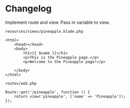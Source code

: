 # Changelog
Implement route and view. Pass in variable to view.

`resources/views/pineapple.blade.php`
```
<html>
    <head></head>
    <body>
        <h1>{{ $name }}</h1>
        <p>This is the Pineapple page.</p>
        <p>Welcome to the Pineapple page!</p>

    </body>
</html>
```
`routes/web.php`
```
Route::get('/pineapple', function () {
    return view('pineapple', ['name' => 'Pineapple']);
});
```